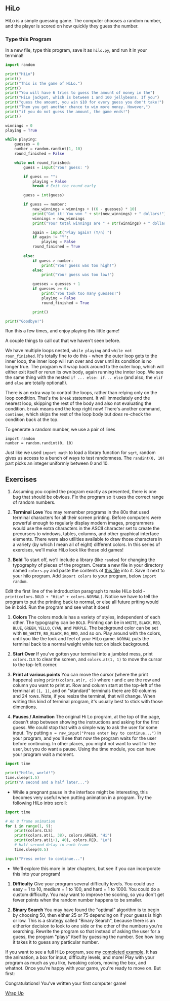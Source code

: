 ## HiLo

HiLo is a simple guessing game. The computer chooses a random number, and the
player is scored on how quickly they guess the number.

### Type this Program

In a new file, type this program, save it as `hilo.py`, and run it in your
terminal!

```python
import random

print("HiLo")
print()
print("This is the game of HiLo.")
print()
print("You will have 6 tries to guess the amount of money in the")
print("HiLo jackpot, which is between 1 and 100 jellybeans. If you")
print("guess the amount, you win $10 for every guess you don't take!")
print("Then you get another chance to win more money. However,")
print("if you do not guess the amount, the game ends!")
print()

winnings = 0
playing = True 

while playing:
    guesses = 0
    number = random.randint(1, 10)
    round_finished = False

    while not round_finished:
        guess = input("Your guess: ")

        if guess == "":
            playing = False 
            break # Exit the round early

        guess = int(guess)

        if guess == number:
            new_winnings = winnings + ((6 - guesses) * 10)
            print("Got it! You won " + str(new_winnings) + " dollars!")
            winnings = new_winnings
            print("Your total winnings are " + str(winnings) + " dollars!")

            again = input("Play again? (Y/n) ")
            if again != "Y":
                playing = False
            round_finished = True
            
        else:
            if guess > number:
                print("Your guess was too high!")
            else:
                print("Your guess was too low!")

            guesses = guesses + 1
            if guesses >= 6:
                print("You took too many guesses!")
                playing = False
                round_finished = True

            print()

print("Goodbye!")
```

Run this a few times, and enjoy playing this little game!

A couple things to call out that we haven't seen before.

We have multiple loops nested, `while playing` and `while not roun_finished`.
It's totally fine to do this - when the outer loop gets to the inner loop, the
inner loop will run over and over until its condition is no longer true. The
program will wrap back around to the outer loop, which will either exit itself
or rerun its own body, again running the innter loop. We see the same thing
with the nested `if ... else: if... else` (and also, the `elif` and `else` are 
totally optional!).

There is an extra way to control the loops, rather than relying only on the loop
condition. That's the `break` statement. It will immediately end the nearest loop,
skipping the rest of the body and also not evaluating the condition. `break` means
end the loop right now! There's another command, `continue`, which skips the rest
of the loop body but _does_ re-check the condition back at the top.

To generate a random number, we use a pair of lines

```
import random
number = random.randint(0, 10)
```

Just like we used `import math` to load a library function for `sqrt`, random
gives us access to a bunch of ways to test randomness. The `randint(0, 10)`
part picks an integer uniformly between 0 and 10.

## Exercises

1. Assuming you copied the program exactly as presented, there is one bug that
should be obvious. Fix the program so it uses the correct range of random
numbers.

1. **Terminal Love** You may remember programs in the 80s that used terminal
characters for all their screen printing. Before computers were powerful enough
to regularly display modern images, programmers would use the extra characters
in the ASCII character set to create the precursers to windows, tables, columns,
and other graphical interface elements. There were also utilities available to
draw those characters in a variety (by which I mean all of eight) different
colors. In this series of exercises, we'll make HiLo look like those old games!

  1. **Bold** To start off, we'll include a library (like `random`) for changing
  the typography of pieces of the program. Create a new file in your directory
  named `colors.py` and paste the contents of [this file](./colors.py) into it.
  Save it next to your hilo program. Add `import colors` to your program,
  below `import random`.

  Edit the first line of the indroduction paragraph to make HiLo bold -
  `print(colors.BOLD + "HiLo" + colors.NORMAL)`. Notice we have to tell the
  program to put the printing back to normal, or else all future priting would
  be in bold. Run the program and see what it does!

  1. **Colors** The colors module has a variety of styles, independent of
  each other. The typography can be `BOLD`. Printing can be in `WHITE`, `BLACK`,
  `RED`, `BLUE`, `GREEN`, `YELLO`, `CYAN`, and `PURPLE`. The
  background color can be set with `BG_WHITE`, `BG_BLACK`, `BG_RED`, and so on.
  Play around with the colors, until you like the look and feel of your HiLo
  game. `NORMAL` puts the terminal back to a normal weight white text on black
  background.

  1. **Start Over** If you've gotten your terminal into a jumbled mess, print
  `colors.CLS` to clear the screen, and `colors.at(1, 1)` to move the cursor to
  the top-left corner.

  1. **Print at various points** You can move the cursor (where the print
  happens) using `print(colors.at(r, c))` where r and c are the row and column you
  want to print at. Row and column start at the top-left of the terminal at `(1,
  1)`, and on "standard" terminals there are 80 columns and 24 rows. Note, if
  you resize the terminal, that will change. When writing this kind of terminal
  program, it's usually best to stick with those dimentions.

1.  **Pauses / Animation** The original Hi Lo program, at the top of the page,
    doesn't stop between showing the instructions and asking for the first guess.
    We could stop that with a simple way to ask the user for some input. Try putting
    `n = raw_input("Press enter key to continue...")` in your program, and you'll
    see that now the program waits for the user before continuing. In other places,
    you might not want to wait for the user, but you do want a pause. Using the time
    module, you can have your program wait a moment.

```python
import time

print("Hello, world!")
time.sleep(1.5)
print("A second and a half later...")
```

*   While a pregnant pause in the interface might be interesting, this becomes
    very useful when putting animation in a program. Try the following HiLo
    intro scroll:

```python
import time

# An 8 frame animation
for i in range(1, 9):
    print(colors.CLS)
    print(colors.at(i, 38), colors.GREEN, "Hi")
    print(colors.at(i+1, 40), colors.RED, "Lo")
    # Half-second delay in each frame
    time.sleep(0.5)

input("Press enter to continue...")
```

*   We'll explore this more in later chapters, but see if you can incorporate this
    into your program!

1.  **Difficulty** Give your program several difficulty levels. You could use
        easy = 1 to 10, medium = 1 to 100, and hard = 1 to 1000. You could do a custom
        difficulty. You may want to improve the scoring, so you don't get fewer points
        when the random number happens to be smaller.

1.  **Binary Search** You may have found the "optimal" algorithm is to begin by
        choosing 50, then either 25 or 75 depending on if your guess is high or low.
        This is a strategy called "Binary Search", because there is an either/or
        decision to look to one side or the other of the numbers you're searching.
        Rewrite the program so that instead of asking the user for a guess, the program
        "plays" itself by guessing the number. See how long it takes it to guess any
        particular number.

If you want to see a full HiLo program, see my [completed example][full_hilo].
It has the animation, a box for input, difficulty levels, and more! Play with
your program as much as you like, tweaking colors, moving the box, and whatnot.
Once you're happy with your game, you're ready to move on. But first:

Congratulations! You've written your first computer game!

[Wrap Up](../wrap_up.md)

[page437]: http://en.wikipedia.org/wiki/Code_page_437#Interpretation_of_code_points_1.E2.80.9331_and_127
[full_hilo]: https://github.com/DavidSouther/software_craftsmanship/blob/master/01_basic_types_and_control_flow/hilo/hilo.py
[box_chars]: http://en.wikipedia.org/wiki/Box-drawing_character
